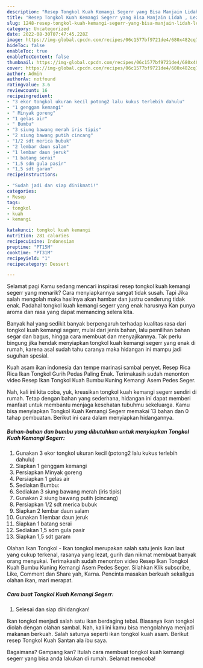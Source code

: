 ```yaml
---
description: "Resep Tongkol Kuah Kemangi Segerr yang Bisa Manjain Lidah , Lezat"
title: "Resep Tongkol Kuah Kemangi Segerr yang Bisa Manjain Lidah , Lezat"
slug: 1248-resep-tongkol-kuah-kemangi-segerr-yang-bisa-manjain-lidah-lezat
category: Uncategorized
date: 2022-08-30T07:47:45.228Z
image: https://img-global.cpcdn.com/recipes/06c1577bf9721de4/680x482cq70/tongkol-kuah-kemangi-segerr-foto-resep-utama.jpg
hideToc: false
enableToc: true
enableTocContent: false
thumbnail: https://img-global.cpcdn.com/recipes/06c1577bf9721de4/680x482cq70/tongkol-kuah-kemangi-segerr-foto-resep-utama.jpg
cover: https://img-global.cpcdn.com/recipes/06c1577bf9721de4/680x482cq70/tongkol-kuah-kemangi-segerr-foto-resep-utama.jpg
author: Admin
authorAv: notfound
ratingvalue: 3.6
reviewcount: 16
recipeingredient:
- "3 ekor tongkol ukuran kecil potong2 lalu kukus terlebih dahulu"
- "1 genggam kemangi"
- " Minyak goreng"
- "1 gelas air"
- " Bumbu"
- "3 siung bawang merah iris tipis"
- "2 siung bawang putih cincang"
- "1/2 sdt merica bubuk"
- "2 lembar daun salam"
- "1 lembar daun jeruk"
- "1 batang serai"
- "1,5 sdm gula pasir"
- "1,5 sdt garam"
recipeinstructions:

- "Sudah jadi dan siap dinikmati!"
categories:
- Resep
tags:
- tongkol
- kuah
- kemangi

katakunci: tongkol kuah kemangi 
nutrition: 281 calories
recipecuisine: Indonesian
preptime: "PT15M"
cooktime: "PT31M"
recipeyield: "1"
recipecategory: Dessert

---
```



Selamat pagi Kamu sedang mencari inspirasi resep tongkol kuah kemangi segerr yang menarik? Cara menyiapkannya sangat tidak susah. Tapi Jika salah mengolah maka hasilnya akan hambar dan justru cenderung tidak enak. Padahal tongkol kuah kemangi segerr yang enak harusnya Kan punya aroma dan rasa yang dapat memancing selera kita.


Banyak hal yang sedikit banyak berpengaruh terhadap kualitas rasa dari tongkol kuah kemangi segerr, mulai dari jenis bahan, lalu pemilihan bahan segar dan bagus, hingga cara membuat dan menyajikannya. Tak perlu bingung jika hendak menyiapkan tongkol kuah kemangi segerr yang enak di rumah, karena asal sudah tahu caranya maka hidangan ini mampu jadi suguhan spesial.

Kuah asam ikan indonesia dan tempe marinasi sambal penyet. Resep Rica Rica Ikan Tongkol Gurih Pedas Paling Enak. Terimakasih sudah menonton video Resep Ikan Tongkol Kuah Bumbu Kuning Kemangi Asem Pedes Seger.


Nah, kali ini kita coba, yuk, kreasikan tongkol kuah kemangi segerr sendiri di rumah. Tetap dengan bahan yang sederhana, hidangan ini dapat memberi manfaat untuk membantu menjaga kesehatan tubuhmu sekeluarga. Kamu bisa menyiapkan Tongkol Kuah Kemangi Segerr memakai 13 bahan dan 0 tahap pembuatan. Berikut ini cara dalam menyiapkan hidangannya.

<!--inarticleads1-->

##### Bahan-bahan dan bumbu yang dibutuhkan untuk menyiapkan Tongkol Kuah Kemangi Segerr:

1. Gunakan 3 ekor tongkol ukuran kecil (potong2 lalu kukus terlebih dahulu)
1. Siapkan 1 genggam kemangi
1. Persiapkan  Minyak goreng
1. Persiapkan 1 gelas air
1. Sediakan  Bumbu:
1. Sediakan 3 siung bawang merah (iris tipis)
1. Gunakan 2 siung bawang putih (cincang)
1. Persiapkan 1/2 sdt merica bubuk
1. Siapkan 2 lembar daun salam
1. Gunakan 1 lembar daun jeruk
1. Siapkan 1 batang serai
1. Sediakan 1,5 sdm gula pasir
1. Siapkan 1,5 sdt garam


Olahan Ikan Tongkol - Ikan tongkol merupakan salah satu jenis ikan laut yang cukup terkenal, rasanya yang lezat, gurih dan nikmat membuat banyak orang menyukai. Terimakasih sudah menonton video Resep Ikan Tongkol Kuah Bumbu Kuning Kemangi Asem Pedes Seger. Silahkan Klik subscribe, Like, Comment dan Share yah, Karna. Pencinta masakan berkuah sekaligus olahan ikan, mari merapat. 

<!--inarticleads2-->

##### Cara buat Tongkol Kuah Kemangi Segerr:


1. Selesai dan siap dihidangkan!

Ikan tongkol menjadi salah satu ikan berdaging tebal. Biasanya ikan tongkol diolah dengan olahan sambal. Nah, kali ini kamu bisa mengolahnya menjadi makanan berkuah. Salah satunya seperti ikan tongkol kuah asam. Berikut resep Tongkol Kuah Santan ala ibu saya. 

Bagaimana? Gampang kan? Itulah cara membuat tongkol kuah kemangi segerr yang bisa anda lakukan di rumah. Selamat mencoba!
